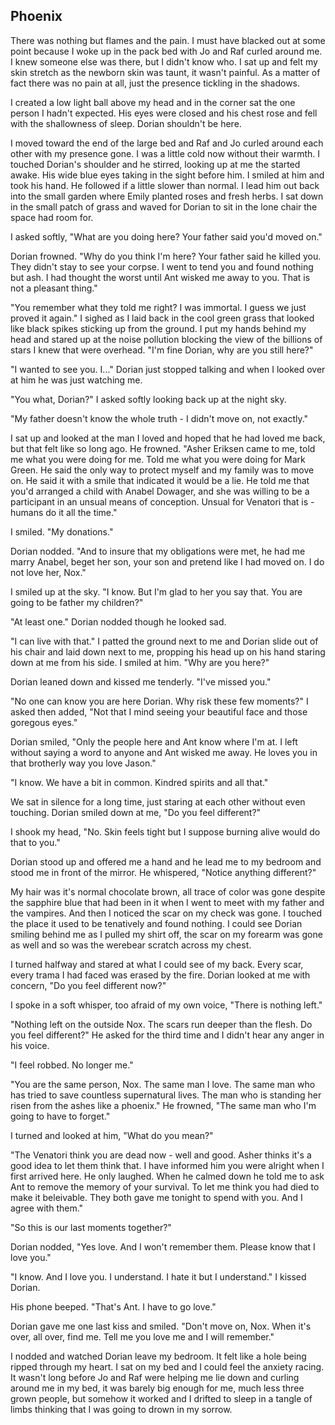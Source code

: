 ## Phoenix

There was nothing but flames and the pain.  I must have blacked out at some point because I woke up in the pack bed with Jo and Raf curled around me.  I knew someone else was there, but I didn't know who.  I sat up and felt my skin stretch as the newborn skin was taunt, it wasn't painful.  As a matter of fact there was no pain at all, just the presence tickling in the shadows.  

I created a low light ball above my head and in the corner sat the one person I hadn't expected.  His eyes were closed and his chest rose and fell with the shallowness of sleep.  Dorian shouldn't be here.

I moved toward the end of the large bed and Raf and Jo curled around each other with my presence gone.  I was a little cold now without their warmth.  I touched Dorian's shoulder and he stirred, looking up at me the started awake.  His wide blue eyes taking in the sight before him.  I smiled at him and took his hand.  He followed if a little slower than normal.  I lead him out back into the small garden where Emily planted roses and fresh herbs.  I sat down in the small patch of grass and waved for Dorian to sit in the lone chair the space had room for.

I asked softly, "What are you doing here? Your father said you'd moved on."

Dorian frowned.  "Why do you think I'm here?  Your father said he killed you.  They didn't stay to see your corpse.  I went to tend you and found nothing but ash.  I had thought the worst until Ant wisked me away to you. That is not a pleasant thing."

"You remember what they told me right?  I was immortal.  I guess we just proved it again."  I sighed as I laid back in the cool green grass that looked like black spikes sticking up from the ground.  I put my hands behind my head and stared up at the noise pollution blocking the view of the billions of stars I knew that were overhead.  "I'm fine Dorian, why are you still here?"

"I wanted to see you.  I..."  Dorian just stopped talking and when I looked over at him he was just watching me.

"You what, Dorian?"  I asked softly looking back up at the night sky.

"My father doesn't know the whole truth - I didn't move on, not exactly."

I sat up and looked at the man I loved and hoped that he had loved me back, but that felt like so long ago.  He frowned.  "Asher Eriksen came to me, told me what you were doing for me.  Told me what you were doing for Mark Green.  He said the only way to protect myself and my family was to move on.  He said it with a smile that indicated it would be a lie.  He told me that you'd arranged a child with Anabel Dowager, and she was willing to be a participant in an unsual means of conception.  Unsual for Venatori that is - humans do it all the time."

I smiled.  "My donations."

Dorian nodded.  "And to insure that my obligations were met, he had me marry Anabel, beget her son, your son and pretend like I had moved on.  I do not love her, Nox."

I smiled up at the sky.  "I know.  But I'm glad to her you say that.  You are going to be father my children?"

"At least one."  Dorian nodded though he looked sad.

"I can live with that."  I patted the ground next to me and Dorian slide out of his chair and laid down next to me, propping his head up on his hand staring down at me from his side.  I smiled at him.  "Why are you here?"

Dorian leaned down and kissed me tenderly.  "I've missed you."

"No one can know you are here Dorian.  Why risk these few moments?"  I asked then added, "Not that I mind seeing your beautiful face and those goregous eyes."

Dorian smiled, "Only the people here and Ant know where I'm at.  I left without saying a word to anyone and Ant wisked me away.  He loves you in that brotherly way you love Jason."

"I know.  We have a bit in common.  Kindred spirits and all that."

We sat in silence for a long time, just staring at each other without even touching.  Dorian smiled down at me, "Do you feel different?"

I shook my head, "No.  Skin feels tight but I suppose burning alive would do that to you."

Dorian stood up and offered me a hand and he lead me to my bedroom and stood me in front of the mirror.  He whispered, "Notice anything different?"

My hair was it's normal chocolate brown, all trace of color was gone despite the sapphire blue that had been in it when I went to meet with my father and the vampires.  And then I noticed the scar on my check was gone.  I touched the place it used to be tenatively and found nothing.  I could see Dorian smiling behind me as I pulled my shirt off, the scar on my forearm was gone as well and so was the werebear scratch across my chest.

I turned halfway and stared at what I could see of my back.  Every scar, every trama I had faced was erased by the fire.  Dorian looked at me with concern, "Do you feel different now?"

I spoke in a soft whisper, too afraid of my own voice, "There is nothing left."

"Nothing left on the outside Nox.  The scars run deeper than the flesh.  Do you feel different?"  He asked for the third time and I didn't hear any anger in his voice.

"I feel robbed.  No longer me."

"You are the same person, Nox.  The same man I love.  The same man who has tried to save countless supernatural lives.  The man who is standing her risen from the ashes like a phoenix."  He frowned, "The same man who I'm going to have to forget."

I turned and looked at him, "What do you mean?"

"The Venatori think you are dead now - well and good.  Asher thinks it's a good idea to let them think that.  I have informed him you were alright when I first arrived here.  He only laughed.  When he calmed down he told me to ask Ant to remove the memory of your survival.  To let me think you had died to make it beleivable.  They both gave me tonight to spend with you.  And I agree with them."

"So this is our last moments together?"

Dorian nodded, "Yes love.  And I won't remember them.  Please know that I love you."

"I know.  And I love you.  I understand.  I hate it but I understand."  I kissed Dorian.

His phone beeped.  "That's Ant.  I have to go love."

Dorian gave me one last kiss and smiled.  "Don't move on, Nox.  When it's over, all over, find me.  Tell me you love me and I will remember."

I nodded and watched Dorian leave my bedroom.  It felt like a hole being ripped through my heart.  I sat on my bed and I could feel the anxiety racing.  It wasn't long before Jo and Raf were helping me lie down and curling around me in my bed, it was barely big enough for me, much less three grown people, but somehow it worked and I drifted to sleep in a tangle of limbs thinking that I was going to drown in my sorrow.



